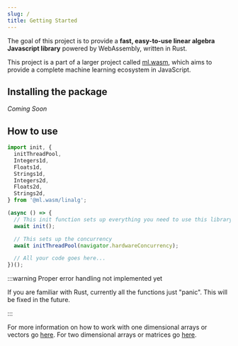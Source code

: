 ```yaml
---
slug: /
title: Getting Started
---
```


The goal of this project is to provide a **fast, easy-to-use linear algebra
Javascript library** powered by WebAssembly, written in Rust.

This project is a part of a larger project called [ml.wasm](https://www.github.com/ml.wasm),
which aims to provide a complete machine learning ecosystem in JavaScript.

## Installing the package

_Coming Soon_

## How to use

```js
import init, {
  initThreadPool,
  Integers1d,
  Floats1d,
  Strings1d,
  Integers2d,
  Floats2d,
  Strings2d,
} from '@ml.wasm/linalg';

(async () => {
  // This init function sets up everything you need to use this library
  await init();

  // This sets up the concurrency
  await initThreadPool(navigator.hardwareConcurrency);

  // All your code goes here...
})();
```

:::warning Proper error handling not implemented yet

If you are familiar with Rust, currently all the functions just "panic". This
will be fixed in the future.

:::

For more information on how to work with one dimensional arrays or vectors go
[here](Vectors/index). For two dimensional arrays or matrices go
[here](Vectors/index).
